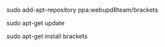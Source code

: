sudo add-apt-repository ppa:webupd8team/brackets

sudo apt-get update

sudo apt-get install brackets
